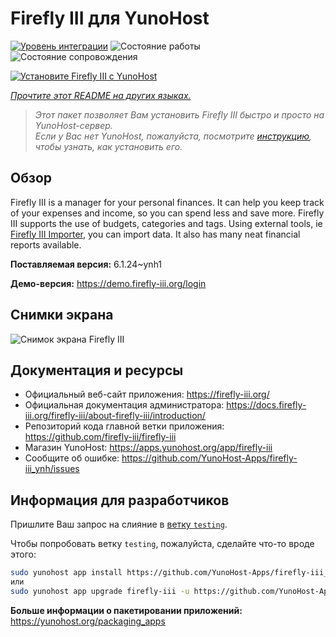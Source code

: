 <!--
Важно: этот README был автоматически сгенерирован <https://github.com/YunoHost/apps/tree/master/tools/readme_generator>
Он НЕ ДОЛЖЕН редактироваться вручную.
-->

# Firefly III для YunoHost

[![Уровень интеграции](https://apps.yunohost.org/badge/integration/firefly-iii)](https://ci-apps.yunohost.org/ci/apps/firefly-iii/)
![Состояние работы](https://apps.yunohost.org/badge/state/firefly-iii)
![Состояние сопровождения](https://apps.yunohost.org/badge/maintained/firefly-iii)

[![Установите Firefly III с YunoHost](https://install-app.yunohost.org/install-with-yunohost.svg)](https://install-app.yunohost.org/?app=firefly-iii)

*[Прочтите этот README на других языках.](./ALL_README.md)*

> *Этот пакет позволяет Вам установить Firefly III быстро и просто на YunoHost-сервер.*  
> *Если у Вас нет YunoHost, пожалуйста, посмотрите [инструкцию](https://yunohost.org/install), чтобы узнать, как установить его.*

## Обзор

Firefly III is a manager for your personal finances. It can help you keep track of your expenses and income, so you can spend less and save more. Firefly III supports the use of budgets, categories and tags. Using external tools, ie [Firefly III Importer](https://github.com/YunoHost-Apps/firefly-iii-di_ynh), you can import data. It also has many neat financial reports available.


**Поставляемая версия:** 6.1.24~ynh1

**Демо-версия:** <https://demo.firefly-iii.org/login>

## Снимки экрана

![Снимок экрана Firefly III](./doc/screenshots/imac-complete.png)

## Документация и ресурсы

- Официальный веб-сайт приложения: <https://firefly-iii.org/>
- Официальная документация администратора: <https://docs.firefly-iii.org/firefly-iii/about-firefly-iii/introduction/>
- Репозиторий кода главной ветки приложения: <https://github.com/firefly-iii/firefly-iii>
- Магазин YunoHost: <https://apps.yunohost.org/app/firefly-iii>
- Сообщите об ошибке: <https://github.com/YunoHost-Apps/firefly-iii_ynh/issues>

## Информация для разработчиков

Пришлите Ваш запрос на слияние в [ветку `testing`](https://github.com/YunoHost-Apps/firefly-iii_ynh/tree/testing).

Чтобы попробовать ветку `testing`, пожалуйста, сделайте что-то вроде этого:

```bash
sudo yunohost app install https://github.com/YunoHost-Apps/firefly-iii_ynh/tree/testing --debug
или
sudo yunohost app upgrade firefly-iii -u https://github.com/YunoHost-Apps/firefly-iii_ynh/tree/testing --debug
```

**Больше информации о пакетировании приложений:** <https://yunohost.org/packaging_apps>
